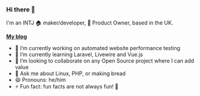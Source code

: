 ### Hi there 👋

I'm an INTJ 🏠 maker/developer, 🏢 Product Owner, based in the UK.

**[My blog](https://vauxmaker.wordpress.com)**

- 🔭 I’m currently working on automated website performance testing
- 🌱 I’m currently learning Laravel, Livewire and Vue.js
- 👯 I’m looking to collaborate on any Open Source project where I can add value
- 💬 Ask me about Linux, PHP, or making bread
- 😄 Pronouns: he/him
- ⚡ Fun fact: fun facts are not always fun! 🤣
